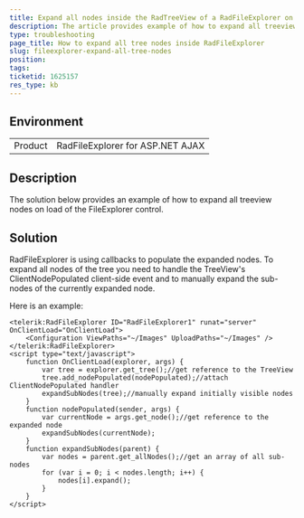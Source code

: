```yaml
---
title: Expand all nodes inside the RadTreeView of a RadFileExplorer on page load
description: The article provides example of how to expand all treeview nodes on load of the FileExplorer control - Telerik Web UI
type: troubleshooting
page_title: How to expand all tree nodes inside RadFileExplorer
slug: fileexplorer-expand-all-tree-nodes
position: 
tags: 
ticketid: 1625157
res_type: kb
---
```


## Environment
<table>
    <tbody>
        <tr>
            <td>Product</td>
            <td>RadFileExplorer for ASP.NET AJAX</td>
        </tr>
    </tbody>
</table>


## Description
The solution below provides an example of how to expand all treeview nodes on load of the FileExplorer control.

## Solution
RadFileExplorer is using callbacks to populate the expanded nodes. To expand all nodes of the tree you need to handle the TreeView's ClientNodePopulated client-side event and to manually expand the sub-nodes of the currently expanded node.

Here is an example:

````ASPX
<telerik:RadFileExplorer ID="RadFileExplorer1" runat="server" OnClientLoad="OnClientLoad">
    <Configuration ViewPaths="~/Images" UploadPaths="~/Images" />
</telerik:RadFileExplorer>
<script type="text/javascript">
    function OnClientLoad(explorer, args) {
        var tree = explorer.get_tree();//get reference to the TreeView
        tree.add_nodePopulated(nodePopulated);//attach ClientNodePopulated handler
        expandSubNodes(tree);//manually expand initially visible nodes
    }
    function nodePopulated(sender, args) {
        var currentNode = args.get_node();//get reference to the expanded node
        expandSubNodes(currentNode);
    }
    function expandSubNodes(parent) {
        var nodes = parent.get_allNodes();//get an array of all sub-nodes
        for (var i = 0; i < nodes.length; i++) {
            nodes[i].expand();
        }
    }
</script>
````
  
   
